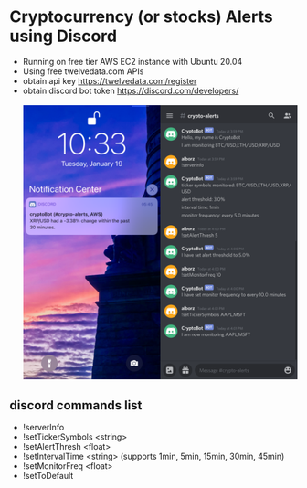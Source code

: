 # Cryptocurrency (or stocks) Alerts using Discord

* Running on free tier AWS EC2 instance with Ubuntu 20.04
* Using free twelvedata.com APIs
* obtain api key https://twelvedata.com/register
* obtain discord bot token https://discord.com/developers/
<br><br />
![](Screenshot/Screenshot1.png)
## discord commands list
* !serverInfo
* !setTickerSymbols \<string>
* !setAlertThresh \<float>
* !setIntervalTime \<string> (supports 1min, 5min, 15min, 30min, 45min)
* !setMonitorFreq \<float>
* !setToDefault
